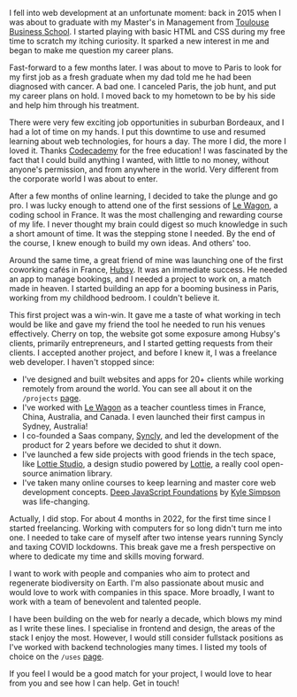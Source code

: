 I fell into web development at an unfortunate moment: back in 2015 when I was about to graduate with my Master's in Management from [Toulouse Business School](https://www.tbs-education.com/program/master-in-management/program-overview/). I started playing with basic HTML and CSS during my free time to scratch my itching curiosity. It sparked a new interest in me and began to make me question my career plans.

Fast-forward to a few months later. I was about to move to Paris to look for my first job as a fresh graduate when my dad told me he had been diagnosed with cancer. A bad one. I canceled Paris, the job hunt, and put my career plans on hold. I moved back to my hometown to be by his side and help him through his treatment.

There were very few exciting job opportunities in suburban Bordeaux, and I had a lot of time on my hands. I put this downtime to use and resumed learning about web technologies, for hours a day. The more I did, the more I loved it. Thanks [Codecademy](https://www.codecademy.com/) for the free education! I was fascinated by the fact that I could build anything I wanted, with little to no money, without anyone's permission, and from anywhere in the world. Very different from the corporate world I was about to enter.

After a few months of online learning, I decided to take the plunge and go pro. I was lucky enough to attend one of the first sessions of [Le Wagon](https://www.lewagon.com/web-development-course), a coding school in France. It was the most challenging and rewarding course of my life. I never thought my brain could digest so much knowledge in such a short amount of time. It was the stepping stone I needed. By the end of the course, I knew enough to build my own ideas. And others' too.

Around the same time, a great friend of mine was launching one of the first coworking cafés in France, [Hubsy](https://www.hubsy.fr/). It was an immediate success. He needed an app to manage bookings, and I needed a project to work on, a match made in heaven. I started building an app for a booming business in Paris, working from my childhood bedroom. I couldn't believe it.

This first project was a win-win. It gave me a taste of what working in tech would be like and gave my friend the tool he needed to run his venues effectively. Cherry on top, the website got some exposure among Hubsy's clients, primarily entrepreneurs, and I started getting requests from their clients. I accepted another project, and before I knew it, I was a freelance web developer. I haven't stopped since:

- I've designed and built websites and apps for 20+ clients while working remotely from around the world. You can see all about it on the `/projects` [page](/projects).
- I've worked with [Le Wagon](https://www.lewagon.com/) as a teacher countless times in France, China, Australia, and Canada. I even launched their first campus in Sydney, Australia!
- I co-founded a Saas company, [Syncly](/projects/syncly), and led the development of the product for 2 years before we decided to shut it down.
- I've launched a few side projects with good friends in the tech space, like [Lottie Studio](/projects/lottie-studio), a design studio powered by [Lottie](https://airbnb.design/lottie/), a really cool open-source animation library.
- I've taken many online courses to keep learning and master core web development concepts. [Deep JavaScript Foundations](https://frontendmasters.com/courses/deep-javascript-v3/) by [Kyle Simpson](https://github.com/getify) was life-changing.

Actually, I did stop. For about 4 months in 2022, for the first time since I started freelancing. Working with computers for so long didn't turn me into one. I needed to take care of myself after two intense years running Syncly and taxing COVID lockdowns. This break gave me a fresh perspective on where to dedicate my time and skills moving forward.

I want to work with people and companies who aim to protect and regenerate biodiversity on Earth. I'm also passionate about music and would love to work with companies in this space. More broadly, I want to work with a team of benevolent and talented people.

I have been building on the web for nearly a decade, which blows my mind as I write these lines. I specialise in frontend and design, the areas of the stack I enjoy the most. However, I would still consider fullstack positions as I've worked with backend technologies many times. I listed my tools of choice on the `/uses` [page](/uses).

If you feel I would be a good match for your project, I would love to hear from you and see how I can help. Get in touch!
